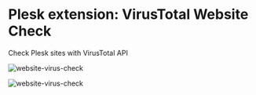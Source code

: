 # Plesk extension: VirusTotal Website Check
Check Plesk sites with VirusTotal API

![website-virus-check](https://raw.githubusercontent.com/oneumyvakin/ext-website-virus-check/master/_meta/screenshots/1.png)


![website-virus-check](https://raw.githubusercontent.com/oneumyvakin/ext-website-virus-check/master/_meta/screenshots/2.png)

